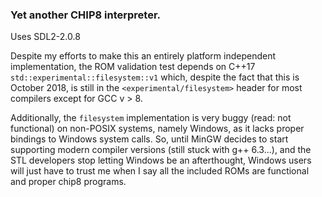 ### Yet another CHIP8 interpreter.

Uses SDL2-2.0.8

Despite my efforts to make this an entirely platform independent implementation, the ROM validation test depends on C++17 ``` std::experimental::filesystem::v1 ``` which, despite the fact that this is October 2018, is still in the ``` <experimental/filesystem> ``` header for most compilers except for GCC v > 8. 

Additionally, the ```filesystem``` implementation is very buggy (read: not functional) on non-POSIX systems, namely Windows, as it lacks proper bindings to Windows system calls. So, until MinGW decides to start supporting modern compiler versions (still stuck with g++ 6.3...), and the STL developers stop letting Windows be an afterthought, Windows users will just have to trust me when I say all the included ROMs are functional and proper chip8 programs.